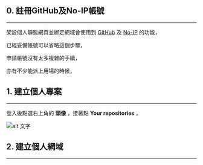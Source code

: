 
## 0. 註冊GitHub及No-IP帳號
----

架設個人靜態網頁並綁定網域會使用到 [GitHub][1] 及 [No-IP][2] 的功能，

已經妥備帳號可以省略這個步驟，

申請帳號沒有太多複雜的手續，

亦有不少能派上用場的時候，



[1]: https://github.com/
[2]: https://www.noip.com/

## 1. 建立個人專案
----

登入後點選右上角的 **頭像** ，接著點 **Your repositories** ，

![alt 文字](https://imgur.com/O7wQkgU "建立專案")






## 2. 建立個人網域
----





